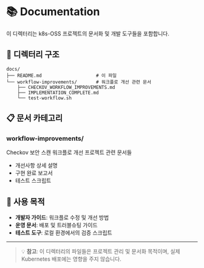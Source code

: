 # 📚 Documentation

이 디렉터리는 k8s-OSS 프로젝트의 문서화 및 개발 도구들을 포함합니다.

## 📁 디렉터리 구조

```
docs/
├── README.md                    # 이 파일
└── workflow-improvements/       # 워크플로 개선 관련 문서
    ├── CHECKOV_WORKFLOW_IMPROVEMENTS.md
    ├── IMPLEMENTATION_COMPLETE.md
    └── test-workflow.sh
```

## 📋 문서 카테고리

### workflow-improvements/
Checkov 보안 스캔 워크플로 개선 프로젝트 관련 문서들
- 개선사항 상세 설명
- 구현 완료 보고서  
- 테스트 스크립트

## 🎯 사용 목적

- **개발자 가이드**: 워크플로 수정 및 개선 방법
- **운영 문서**: 배포 및 트러블슈팅 가이드
- **테스트 도구**: 로컬 환경에서의 검증 스크립트

---

> 💡 **참고**: 이 디렉터리의 파일들은 프로젝트 관리 및 문서화 목적이며, 실제 Kubernetes 배포에는 영향을 주지 않습니다.
